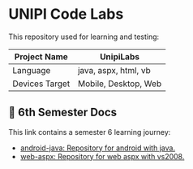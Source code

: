 # UNIPI Code Labs

This repository used for learning and testing:

| Project Name                  | UnipiLabs                      |
|-------------------------------|--------------------------------|
| Language                      | java, aspx, html, vb           |
| Devices Target                | Mobile, Desktop, Web           |

[//]: # (<img src="preview_1.png" alt="Preview 1" width="411" height="914">)

## 📱 6th Semester Docs

This link contains a semester 6 learning journey:

- [android-java: Repository for android with java.](https://github.com/kisahtegar/UnipiLabs/tree/S6/android-java)
- [web-aspx: Repository for web aspx with vs2008.](https://github.com/kisahtegar/UnipiLabs/tree/S6/web-aspx)
